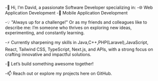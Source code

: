 -👋 Hi, I’m David, a passionate Software Developer specializing in:
-🌐 Web Application Development
-📱 Mobile Application Development

-💡 "Always up for a challenge!"
Or as my friends and colleagues like to describe me: I’m someone who thrives on exploring new ideas, experimenting, and constantly learning.

-⚡ Currently sharpening my skills in Java,C++,PHP(Laravel),JavaScript, React, Tailwind CSS, TypeScript, Next.js, and APIs, with a strong focus on crafting innovative and impactful solutions.

-🚀 Let’s build something awesome together!

-📫 Reach out or explore my projects here on GitHub.

